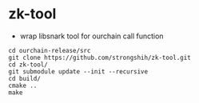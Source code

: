 # zk-tool

- wrap libsnark tool for ourchain call function

```
cd ourchain-release/src
git clone https://github.com/strongshih/zk-tool.git
cd zk-tool/
git submodule update --init --recursive
cd build/
cmake ..
make
```
